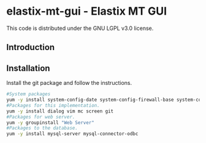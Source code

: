 # elastix-mt-gui - Elastix MT GUI



This code is distributed under the GNU LGPL v3.0 license.


## Introduction


## Installation

Install the git package and follow the instructions.


```bash
#System packages
yum -y install system-config-date system-config-firewall-base system-config-keyboard system-config-language system-config-network-tui system-config-users
#Packages for this implementation.
yum -y install dialog vim mc screen git
#Packages for web server.
yum -y groupinstall "Web Server"
#Packages to the database.
yum -y install mysql-server mysql-connector-odbc
```
